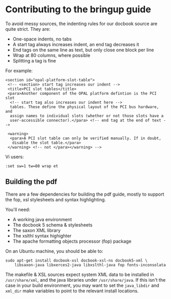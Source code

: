 Contributing to the bringup guide
=================================

To avoid messy sources, the indenting rules for our docbook source are quite
strict. They are:

 * One-space indents, no tabs
 * A start tag always increases indent, an end tag decreases it
 * End tags on the same line as text, but only close one block per line
 * Wrap at 80 columns, where possible
 * Splitting a tag is fine

For example:

    <section id="opal-platform-slot-table">
     <!-- <section> start tag increases our indent -->
     <title>PCI slot tables</title>
     <para>Another component of the OPAL platform defintion is the PCI slot
      <!-- start tag also increases our indent here -->
      tables. These define the physical layout of the PCI bus hardware, and
      assign names to individual slots (whether or not those slots have a
      user-accessible connector).</para> <!-- end tag at the end of text -->

     <warning>
      <para>A PCI slot table can only be verified manually. If in doubt,
       disable the slot table.</para>
     </warning> <!-- not </para></warning> -->

Vi users:

    :set sw=1 tw=80 wrap et

Building the pdf
----------------

There are a few dependencies for building the pdf guide, mostly to support the
fop, xsl stylesheets and syntax highlighting.

You'll need:
  * A working java environment
  * The docbook 5 schema & stylesheets
  * The saxon XML library
  * The xslthl syntax highighter
  * The apache formatting objects processor (fop) package

On an Ubuntu machine, you should be able to:

    sudo apt-get install docbook-xsl docbook-xsl-ns docbook5-xml \
	    libsaxon-java libxerces2-java libxslthl-java fop fonts-inconsolata

The makefile & XSL sources expect system XML data to be installed in
`/usr/share/xml`, and the java libraries under `/usr/share/java`. If this isn't
the case in your build environment, you may want to set the `java_libdir` and
`xml_dir` make variables to point to the relevant install locations.
